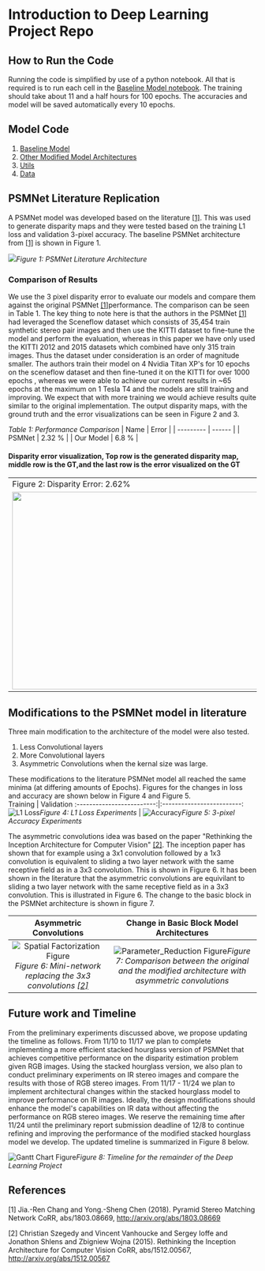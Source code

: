 # Introduction to Deep Learning Project Repo

## How to Run the Code

Running the code is simplified by use of a python notebook. All that is required is to run each cell in the [Baseline Model notebook](Models/Baseline/11785_ProjMidterm_Baseline.ipynb). The training should take about 11 and a half hours for 100 epochs. The accuracies and model will be saved automatically every 10 epochs.

## Model Code

1. [Baseline Model](Models/Baseline/11785_ProjMidterm_Baseline.ipynb)
2. [Other Modified Model Architectures](Models/Modified/11785_ProjMidterm_Parameter_Reduction.ipynb)
3. [Utils](Utils/plot_util.py)
4. [Data](Utils/data)

## PSMNet Literature Replication 

A PSMNet model was developed based on the literature [[1]](#1).  This was used to generate disparity maps and they were tested based on the training L1 loss and validation 3-pixel accuracy.  The baseline PSMNet architecture from [[1]](#1) is shown in Figure 1.  

![](./Images/Architecture_PSMNet.png)*Figure 1: PSMNet Literature Architecture*

### Comparison of Results
We use the 3 pixel disparity error to evaluate our models and compare them against the original PSMNet [[1]](#1)performance. The comparison can be seen in Table 1. The key thing to note here is that the authors in the PSMNet [[1]](#1) had leveraged the Sceneflow dataset which consists of 35,454 train synthetic stereo pair images and then use the KITTI dataset to fine-tune the model and perform the evaluation, whereas in this paper we have only used the KITTI 2012 and 2015 datasets which combined have only 315 train images. Thus the dataset under consideration is an order of magnitude smaller.  The authors train their model on 4 Nvidia Titan XP's for 10 epochs on the sceneflow dataset and then fine-tuned it on the KITTI for over 1000 epochs , whereas we were able to achieve our current results in ~65 epochs at the maximum on 1 Tesla T4 and the models are still training and improving.  We expect that with more training we would achieve results quite similar to the original implementation. The output disparity maps, with the ground truth and the error visualizations can be seen in Figure 2 and 3.

*Table 1: Performance Comparison*
| Name      |  Error |
| --------- | ------ |
| PSMNet    | 2.32 % |
| Our Model | 6.8 %  |

#### Disparity error visualization, Top row is the generated disparity map, middle row is the GT,and the last row is the error visualized on the GT

<table>
  <tr>
    <td>Figure 2: Disparity Error: 2.62% </td>
     <td>Figure 3: Disparity Error: 8.26</td>
  </tr>
  <tr>
    <td><img src="./Images/Ref_err.png" width=600 height=400></td>
    <td><img src="./Images/Model_err.png" width=600 height=400></td> 
  </tr>
 </table>

## Modifications to the PSMNet model in literature

Three main modification to the architecture of the model were also tested. 

1. Less Convolutional layers
2. More Convolutional layers
3. Asymmetric Convolutions when the kernal size was large. 

These modifications to the literature PSMNet model all reached the same minima (at differing amounts of Epochs).  Figures for the changes in loss and accuracy are shown below in Figure 4 and Figure 5.  
             Training                                              |                                        Validation
:-------------------------:|:-------------------------:
![L1 Loss](./Images/L1_loss.png)*Figure 4: L1 Loss Experiments*  |  ![Accuracy](./Images/Accuracy.png)*Figure 5: 3-pixel Accuracy Experiments*





The asymmetric convolutions idea was based on the paper "Rethinking the Inception Architecture for Computer Vision" [[2]](#2).  The inception paper has shown that for example using a 3x1 convolution followed by a 1x3 convolution is equivalent to sliding a two layer network with the same receptive field as in a 3x3 convolution.  This is shown in Figure 6.  It has been shown in the literature that the asymmetric convolutions are equivilant to sliding a two layer network with the same receptive field as in a 3x3 convolution.  This is illustrated in Figure 6.  The change to the basic block in the PSMNet architecture is shown in figure 7.  


Asymmetric Convolutions                                                                                                     |  Change in Basic Block Model Architectures 
:-------------------------:|:-------------------------:
![Spatial Factorization Figure](./Images/Spatial_Factorization.png)*Figure 6: Mini-network replacing the 3x3 convolutions [[2]](#2)*  |  ![Parameter_Reduction Figure](./Images/Parameter_Reduction.png)*Figure 7: Comparison between the original and the modified architecture with asymmetric convolutions*

## Future work and Timeline
From the preliminary experiments discussed above, we propose updating the timeline as follows. From 11/10 to 11/17 we plan to complete implementing a more efficient stacked hourglass version of PSMNet that achieves competitive performance on the disparity estimation problem given RGB images. Using the stacked hourglass version, we also plan to conduct preliminary experiments on IR stereo images and compare the results with those of RGB stereo images. From 11/17 - 11/24 we plan to implement architectural changes within the stacked hourglass model to improve performance on IR images. Ideally, the design modifications should enhance the model's capabilities on IR data without affecting the performance on RGB stereo images. We reserve the remaining time after 11/24 until the preliminary report submission deadline of 12/8 to continue refining and improving the performance of the modified stacked hourglass model we develop. The updated timeline is summarized in Figure 8 below.

![Gantt Chart Figure](./Images/Gantt_Chart.png)*Figure 8: Timeline for the remainder of the Deep Learning Project*

## References
<a id="1">[1]</a> 
Jia.-Ren Chang and Yong.-Sheng Chen (2018). 
Pyramid Stereo Matching Network
CoRR, abs/1803.08669, http://arxiv.org/abs/1803.08669

<a id="2">[2]</a> 
Christian Szegedy and
               Vincent Vanhoucke and
               Sergey Ioffe and
               Jonathon Shlens and
               Zbigniew Wojna (2015). 
Rethinking the Inception Architecture for Computer Vision 
CoRR, abs/1512.00567, http://arxiv.org/abs/1512.00567

